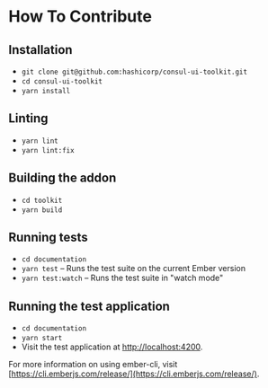 # How To Contribute

## Installation

- `git clone git@github.com:hashicorp/consul-ui-toolkit.git`
- `cd consul-ui-toolkit`
- `yarn install`

## Linting

- `yarn lint`
- `yarn lint:fix`

## Building the addon

- `cd toolkit`
- `yarn build`

## Running tests

- `cd documentation`
- `yarn test` – Runs the test suite on the current Ember version
- `yarn test:watch` – Runs the test suite in "watch mode"

## Running the test application

- `cd documentation`
- `yarn start`
- Visit the test application at [http://localhost:4200](http://localhost:4200).

For more information on using ember-cli, visit [https://cli.emberjs.com/release/](https://cli.emberjs.com/release/).
